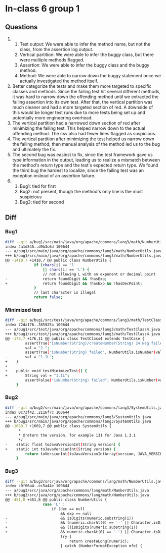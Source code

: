 # In-class 6 group 1

## Questions

1. 
    1. Test output: We were able to infer the method name, but not the class, from the assertion log output.
    2. Vertical partition: We were able to infer the buggy class, but there were multiple methods flagged.
    3. Assertion: We were able to infer the buggy class and the buggy method.
    4. Method: We were able to narrow down the buggy statement once we actually investigated the method itself.
2. Better categorize the tests and make them more targeted to specific classes and methods. Since the failing test hit several different methods, it was hard to narrow down the offending method until we extracted the failing assertion into its own test. After that, the vertical partition was much cleaner and had a more targeted section of red. A downside of this would be longer test runs due to more tests being set up and potentially more engineering overhead.
3. The vertical partition had a narrowed down section of red after minimizing the failing test. This helped narrow down to the actual offending method. The csv also had fewer lines flagged as suspicious.
4. The vertical partition after minimizing the test helped us narrow down the failing method, then manual analysis of the method led us to the bug and ultimately the fix.
5. The second bug was easiest to fix, since the test framework gave us type information in the output, leading us to realize a mismatch between the method's return type and the test's expected return type. We found the third bug the hardest to localize, since the failing test was an exception instead of an assertion failure.
6. 
    1. Bug1: tied for first
    2. Bug2: not present, though the method's only line is the most suspicious
    3. Bug3: tied for second

## Diff

### Bug1

```bash
diff --git a/bug1/src/main/java/org/apache/commons/lang3/math/NumberUtils.java b/bug1/src/main/java/org/apache/commons/lang3/math/NumberUtils.java
index 4a1d845..d9b3c6d 100644
--- a/bug1/src/main/java/org/apache/commons/lang3/math/NumberUtils.java
+++ b/bug1/src/main/java/org/apache/commons/lang3/math/NumberUtils.java
@@ -1410,7 +1410,7 @@ public class NumberUtils {
             if (chars[i] == 'l'
                 || chars[i] == 'L') {
                 // not allowing L with an exponent or decimal point
-                return foundDigit && !hasExp;
+                return foundDigit && !hasExp && !hasDecPoint;
             }
             // last character is illegal
             return false;
```

### Minimized test

```bash
diff --git a/bug1/src/test/java/org/apache/commons/lang3/math/TestClass4.java b/bug1/src/test/java/org/apache/commons/lang3/math/TestClass4.java
index 72da176..385925a 100644
--- a/bug1/src/test/java/org/apache/commons/lang3/math/TestClass4.java
+++ b/bug1/src/test/java/org/apache/commons/lang3/math/TestClass4.java
@@ -176,7 +176,11 @@ public class TestClass4 extends TestCase {
         assertTrue("isNumber(String)/createNumber(String) 24 Neg failed", !checkCreateNumber(val));
         val = "2.";
         assertTrue("isNumber(String) failed", NumberUtils.isNumber(val));
-        val = "1.1L";
+    }
+
+    public void testMinimizeTest() {
+        String val = "1.1L";
         assertFalse("isNumber(String) failed", NumberUtils.isNumber(val));
     }
```

### Bug2

```bash
diff --git a/bug2/src/main/java/org/apache/commons/lang3/SystemUtils.java b/bug2/src/main/java/org/apache/commons/lang3/SystemUtils.java
index 0c73f42..2116f7c 100644
--- a/bug2/src/main/java/org/apache/commons/lang3/SystemUtils.java
+++ b/bug2/src/main/java/org/apache/commons/lang3/SystemUtils.java
@@ -1669,7 +1669,7 @@ public class SystemUtils {
      *
      * @return the version, for example 131 for Java 1.3.1
      */
-    static float toJavaVersionInt(String version) {
+    static int toJavaVersionInt(String version) {
         return toVersionInt(toJavaVersionIntArray(version, JAVA_VERSION_TRIM_SIZE));
     }
```

### Bug3

```bash
diff --git a/bug3/src/java/org/apache/commons/lang/math/NumberUtils.java b/bug3/src/java/org/apache/commons/lang/math/NumberUtils.java
index c0f06a4..ec5a44e 100644
--- a/bug3/src/java/org/apache/commons/lang/math/NumberUtils.java
+++ b/bug3/src/java/org/apache/commons/lang/math/NumberUtils.java
@@ -451,8 +451,8 @@ public class NumberUtils {
                 case 'L' :
                     if (dec == null
                         && exp == null
-                        && isDigits(numeric.substring(1))
-                        && (numeric.charAt(0) == '-' || Character.isDigit(numeric.charAt(0)))) {
+                        && ((isDigits(numeric.substring(1))
+                        && numeric.charAt(0) == '-') || Character.isDigit(numeric.charAt(0)))) {
                         try {
                             return createLong(numeric);
                         } catch (NumberFormatException nfe) {
```
